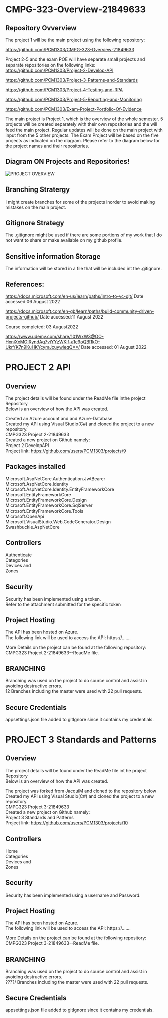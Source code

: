# CMPG-323-Overview-21849633
## Repository Ovverview

The project 1 will be the main project using the following repository:   

https://github.com/PCM1303/CMPG-323-Overview-21849633

Project 2-5 and the exam POE will have separate small projects and separate repositories on the following links:
https://github.com/PCM1303/Project-2-Develop-API

https://github.com/PCM1303/Project-3-Patterns-and-Standards

https://github.com/PCM1303/Project-4-Testing-and-RPA

https://github.com/PCM1303/Project-5-Reporting-and-Monitoring

https://github.com/PCM1303/Exam-Project-Portfolio-Of-Evidence

The main project is Project 1, which is the overview of the whole semester. 5 projects will be created separately with their own repositories and the will feed the main project. Regular updates will be done on the main project with input from the 5 other projects.
The Exam Project will be based on the five projects as indicated on the diagram.
Please refer to the diagram below for the project names and their repositories.

## Diagram ON Projects and Repositories!


![PROJECT OVERVIEW](https://user-images.githubusercontent.com/89711680/184971810-9c375ea0-c5ee-4cee-a563-852b82668014.png)

## Branching Stratergy
I might create branches for some of the projects inorder to avoid making mistakes on the main project. 

## Gitignore Strategy
The .gitignore might be used if there are some portions of my work that I do not want to share or make available on my github profile.

## Sensitive information  Storage
The information will be stored in a file that will be included int the .gitignore.

## References:

https://docs.microsoft.com/en-us/learn/paths/intro-to-vc-git/
Date accessed:06 August 2022

https://docs.microsoft.com/en-gb/learn/paths/build-community-driven-projects-github/
Date accessed:11 August 2022

Course completed: 03 August2022

https://www.udemy.com/share/101WxW3@OO-HxniXxMOIRyndAq7viYYzWKlf-a1e9oQBI1kO-UkrYK7n9KuHKYcymJcuywleqQ==/
Date accessed: 01 August 2022

# PROJECT 2 API 
## Overview

The project details will be found under the ReadMe file inthe project Repository<br>
Below is an overview of how the API was created.

Created an Azure account and and Azure-Database<br>
Created my API using Visual Studio(C#) and cloned the project to a new repository.<br>
CMPG323 Project 2-21849633<br>
Created a new project on Github namely:<br>
Project 2 DevelopAPI <br>
Project link: https://github.com/users/PCM1303/projects/9

## Packages installed

Microsoft.AspNetCore.Authentication.JwtBearer<br>
Microsoft.AspNetCore.Identity<br>
Microsoft.AspNetCore.Identity.EntityFrameworkCore<br>
Microsoft.EntityFrameworkCore<br>
Microsoft.EntityFrameworkCore.Design<br>
Microsoft.EntityFrameworkCore.SqlServer<br>
Microsoft.EntityFrameworkCore.Tools<br>
Microsoft.OpenApi<br>
Microsoft.VisualStudio.Web.CodeGenerator.Design<br>
Swashbuckle.AspNetCore<br>

## Controllers

Authenticate<br> 
Categories<br>
Devices and <br>
Zones<br>

## Security
Security has been implemented using a token.<br>
Refer to the attachment submitted for the specific token<br>

## Project Hosting

The API has been hosted on Azure.<br>
The following link will be used to access the API:
https://.......

More Details on the project can be found at the following repository: <br>
CMPG323 Project 2-21849633--ReadMe file.<br>

## BRANCHING
Branching was used on the project to do source control and assist in avoiding destructive errors.<br>
12 Branches including the master were used with 22 pull requests.<br>

## Secure Credentials

appsettings.json file added to gitIgnore since it contains my credentials.

# PROJECT 3 Standards and Patterns

## Overview

The project details will be found under the ReadMe file int he project Repository<br>
Below is an overview of how the API was created.

The project was forked from JacquiM and cloned to the repository below<br>
Created my API using Visual Studio(C#) and cloned the project to a new repository.<br>
CMPG323 Project 3-21849633<br>
Created a new project on Github namely:<br>
Project 3 Standards and Patterns <br>
Project link: https://github.com/users/PCM1303/projects/10


## Controllers

Home<br> 
Categories<br>
Devices and <br>
Zones<br>

## Security
Security has been implemented using a username and Password.<br>


## Project Hosting

The API has been hosted on Azure.<br>
The following link will be used to access the API:
https://.......

More Details on the project can be found at the following repository: <br>
CMPG323 Project 3-21849633--ReadMe file.<br>

## BRANCHING
Branching was used on the project to do source control and assist in avoiding destructive errors.<br>
????/ Branches including the master were used with 22 pull requests.<br>

## Secure Credentials

appsettings.json file added to gitIgnore since it contains my credentials.
